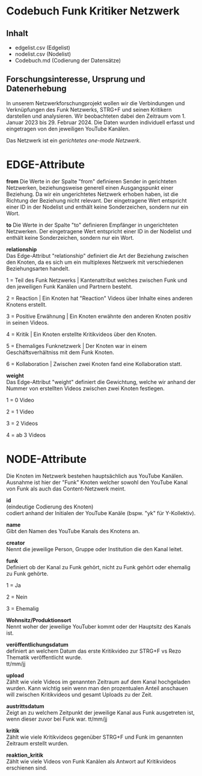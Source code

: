 # Codebuch Funk Kritiker Netzwerk

## Inhalt
- edgelist.csv (Edgelist)
- nodelist.csv (Nodelist)
- Codebuch.md (Codierung der Datensätze)

## Forschungsinteresse, Ursprung und Datenerhebung
In unserem Netzwerkforschungprojekt wollen wir die Verbindungen und Verknüpfungen des Funk Netzwerks, STRG+F und seinen Kritikern darstellen und analysieren. Wir beobachteten dabei den Zeitraum vom 1. Januar 2023 bis 29. Februar 2024. Die Daten wurden individuell erfasst und eingetragen von den jeweiligen YouTube Kanälen.

Das Netzwerk ist ein *gerichtetes one-mode Netzwerk*. 

# EDGE-Attribute

**from**
Die Werte in der Spalte "from" definieren Sender in gerichteten Netzwerken, beziehungsweise generell einen Ausgangspunkt einer Beziehung. Da wir ein ungerichtetes Netzwerk erhoben haben, ist die Richtung der Beziehung nicht relevant. Der eingetragene Wert entspricht einer ID in der Nodelist und enthält keine Sonderzeichen, sondern nur ein Wort.

**to**
Die Werte in der Spalte "to" definieren Empfänger in ungerichteten Netzwerken. Der eingetragene Wert entspricht einer ID in der Nodelist und enthält keine Sonderzeichen, sondern nur ein Wort.

**relationship**  
Das Edge-Attribut "relationship" definiert die Art der Beziehung zwischen den Knoten, da es sich um ein multiplexes Netzwerk mit verschiedenen Beziehungsarten handelt. 

1 = Teil des Funk Netzwerks | Kantenattribut welches zwischen Funk und den jeweiligen Funk Kanälen und Partnern besteht.

2 = Reaction | Ein Knoten hat "Reaction" Videos über Inhalte eines anderen Knotens erstellt.

3 = Positive Erwähnung | Ein Knoten erwähnte den anderen Knoten positiv in seinen Videos.

4 = Kritik | Ein Knoten erstellte Kritikvideos über den Knoten.

5 = Ehemaliges Funknetzwerk | Der Knoten war in einem Geschäftsverhältniss mit dem Funk Knoten.

6 = Kollaboration | Zwischen zwei Knoten fand eine Kollaboration statt.

**weight**   
Das Edge-Attribut "weight" definiert die Gewichtung, welche wir anhand der Nummer von erstellten Videos zwischen zwei Knoten festlegen.

1 = 0 Video

2 = 1 Video

3 = 2 Videos

4 = ab 3 Videos 

# NODE-Attribute  

Die Knoten im Netzwerk bestehen hauptsächlich aus YouTube Kanälen. Ausnahme ist hier der "Funk" Knoten welcher sowohl den YouTube Kanal von Funk als auch das Content-Netzwerk meint. 

**id**  
(eindeutige Codierung des Knoten)   
codiert anhand der Initialen der YouTube Kanäle (bspw. "yk" für Y-Kollektiv).

**name**  
Gibt den Namen des YouTube Kanals des Knotens an. 

**creator**  
Nennt die jeweilige Person, Gruppe oder Institution die den Kanal leitet.

**funk**    
Definiert ob der Kanal zu Funk gehört, nicht zu Funk gehört oder ehemalig zu Funk gehörte. 

1 = Ja

2 = Nein

3 = Ehemalig
  
**Wohnsitz/Produktionsort**  
Nennt woher der jeweilige YouTuber kommt oder der Hauptsitz des Kanals ist.

**veröffentlichungsdatum**   
definiert an welchem Datum das erste Kritikvideo zur STRG+F vs Rezo Thematik veröffentlicht wurde.  
tt/mm/jj

**upload**  
Zählt wie viele Videos im genannten Zeitraum auf dem Kanal hochgeladen wurden. Kann wichtig sein wenn man den prozentualen Anteil anschauen will zwischen Kritikvideos und gesamt Uploads zu der Zeit.

**austrittsdatum**  
Zeigt an zu welchem Zeitpunkt der jeweilige Kanal aus Funk ausgetreten ist, wenn dieser zuvor bei Funk war.
tt/mm/jj

**kritik**  
Zählt wie viele Kritikvideos gegenüber STRG+F und Funk im genannten Zeitraum erstellt wurden.  

**reaktion_kritik**  
Zählt wie viele Videos von Funk Kanälen als Antwort auf Kritikvideos erschienen sind.

##
